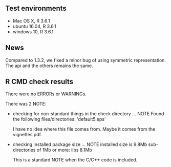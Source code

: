 ## Test environments
* Mac OS X, R 3.6.1
* ubuntu 16.04, R 3.6.1
* windows 10, R 3.6.1

## News
Compared to 1.3.2, we fixed a minor bug of using symmetric representation. The api and the others remains the same. 

## R CMD check results
There were no ERRORs or WARNINGs. 

There was 2 NOTE:

* checking for non-standard things in the check directory ... NOTE
  Found the following files/directories:
  'default5.eps'

  I have no idea where this file comes from. Maybe it comes from the vignettes pdf. 
  
* checking installed package size ... NOTE
  installed size is 9.8Mb
  sub-directories of 1Mb or more:
    libs 8.1Mb
  
  This is a standard NOTE when the C/C++ code is included.